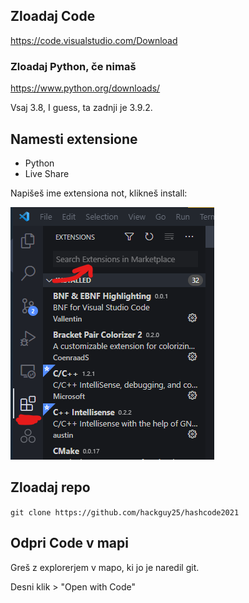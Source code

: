 ## Zloadaj Code
https://code.visualstudio.com/Download

### Zloadaj Python, če nimaš
https://www.python.org/downloads/

Vsaj 3.8, I guess, ta zadnji je 3.9.2.

## Namesti extensione
- Python
- Live Share

Napišeš ime extensiona not, klikneš install:

![](priprava_pics/pic1.png)

## Zloadaj repo
`git clone https://github.com/hackguy25/hashcode2021`

## Odpri Code v mapi
Greš z explorerjem v mapo, ki jo je naredil git.

Desni klik > "Open with Code"
